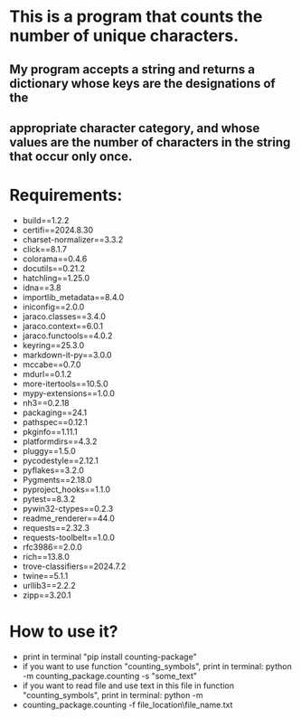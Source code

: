 # This is a program that counts the number of unique characters.

## My program accepts a string and returns a dictionary whose keys are the designations of the 
## appropriate character category, and whose values are the number of characters in the string that occur only once.

# Requirements:
* build==1.2.2
* certifi==2024.8.30
* charset-normalizer==3.3.2
* click==8.1.7
* colorama==0.4.6
* docutils==0.21.2
* hatchling==1.25.0
* idna==3.8
* importlib_metadata==8.4.0
* iniconfig==2.0.0
* jaraco.classes==3.4.0
* jaraco.context==6.0.1
* jaraco.functools==4.0.2
* keyring==25.3.0
* markdown-it-py==3.0.0
* mccabe==0.7.0
* mdurl==0.1.2
* more-itertools==10.5.0
* mypy-extensions==1.0.0
* nh3==0.2.18
* packaging==24.1
* pathspec==0.12.1
* pkginfo==1.11.1
* platformdirs==4.3.2
* pluggy==1.5.0
* pycodestyle==2.12.1
* pyflakes==3.2.0
* Pygments==2.18.0
* pyproject_hooks==1.1.0
* pytest==8.3.2
* pywin32-ctypes==0.2.3
* readme_renderer==44.0
* requests==2.32.3
* requests-toolbelt==1.0.0
* rfc3986==2.0.0
* rich==13.8.0
* trove-classifiers==2024.7.2
* twine==5.1.1
* urllib3==2.2.2
* zipp==3.20.1

# How to use it?

* print in terminal "pip install counting-package"
* if you want to use function "counting_symbols", print in terminal: python -m counting_package.counting -s "some_text"
* if you want to read file and use text in this file in function "counting_symbols", print in terminal: python -m 
* counting_package.counting  -f file_location\file_name.txt
